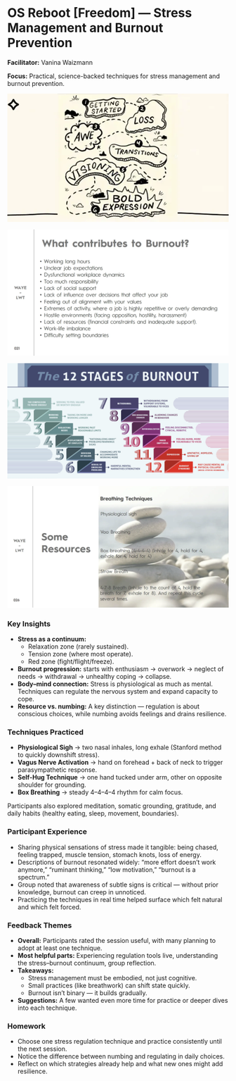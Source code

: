 # OS Reboot [Freedom] — Stress Management and Burnout Prevention

**Facilitator:** Vanina Waizmann

**Focus:** Practical, science-backed techniques for stress management and burnout prevention.

![session 7 a](/Images/session7a.png)

![session 7 b](/Images/session7b.png)

![session 7 c](/Images/session7c.png)

![session 7 d](/Images/session7d.png)

### Key Insights

- **Stress as a continuum:**
    - Relaxation zone (rarely sustained).
    - Tension zone (where most operate).
    - Red zone (fight/flight/freeze).
- **Burnout progression:** starts with enthusiasm → overwork → neglect of needs → withdrawal → unhealthy coping → collapse.
- **Body–mind connection:** Stress is physiological as much as mental. Techniques can regulate the nervous system and expand capacity to cope.
- **Resource vs. numbing:** A key distinction — regulation is about conscious choices, while numbing avoids feelings and drains resilience.

### Techniques Practiced

- **Physiological Sigh** → two nasal inhales, long exhale (Stanford method to quickly downshift stress).
- **Vagus Nerve Activation** → hand on forehead + back of neck to trigger parasympathetic response.
- **Self-Hug Technique** → one hand tucked under arm, other on opposite shoulder for grounding.
- **Box Breathing** → steady 4–4–4–4 rhythm for calm focus.

Participants also explored meditation, somatic grounding, gratitude, and daily habits (healthy eating, sleep, movement, boundaries).

### Participant Experience

- Sharing physical sensations of stress made it tangible: being chased, feeling trapped, muscle tension, stomach knots, loss of energy.
- Descriptions of burnout resonated widely: “more effort doesn’t work anymore,” “ruminant thinking,” “low motivation,” “burnout is a spectrum.”
- Group noted that awareness of subtle signs is critical — without prior knowledge, burnout can creep in unnoticed.
- Practicing the techniques in real time helped surface which felt natural and which felt forced.

### Feedback Themes

- **Overall:** Participants rated the session useful, with many planning to adopt at least one technique.
- **Most helpful parts:** Experiencing regulation tools live, understanding the stress–burnout continuum, group reflection.
- **Takeaways:**
    - Stress management must be embodied, not just cognitive.
    - Small practices (like breathwork) can shift state quickly.
    - Burnout isn’t binary — it builds gradually.
- **Suggestions:** A few wanted even more time for practice or deeper dives into each technique.

### Homework

- Choose one stress regulation technique and practice consistently until the next session.
- Notice the difference between numbing and regulating in daily choices.
- Reflect on which strategies already help and what new ones might add resilience.